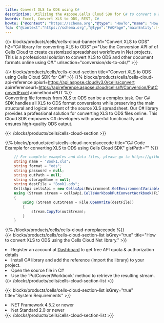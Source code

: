 ```yaml
---
title: Convert XLS to ODS using C# 
description: Utilizing the Aspose.Cells Cloud SDK for C# to convert a XLS format file to a ODS format file. 
kwords: Excel, Convert XLS to ODS, REST, C#
howto: {"@context": "https://schema.org","@type": "HowTo","name": "How to convert XLS to ODS using the Cells Cloud Net library.","description": "How to convert XLS to ODS using the Cells Cloud Net library.","image": {"@type": "ImageObject"},"url": "/net/conversion/xls-to-ods/","step": [{ "@type": "HowToStep","name": "How to convert XLS to ODS using the Cells Cloud Net library. step 1", "image": {"@type": "ImageObject",},"url": "/net/conversion/xls-to-ods/","text": "Register an account at <a href='https://dashboard.aspose.cloud/'>Dashboard</a> to get free API quota & authorization details",},{ "@type": "HowToStep","name": "How to convert XLS to ODS using the Cells Cloud Net library. step 1", "image": {"@type": "ImageObject",},"url": "/net/conversion/xls-to-ods/","text": "Install C# library and add the reference (import the library) to your project.",},{ "@type": "HowToStep","name": "How to convert XLS to ODS using the Cells Cloud Net library. step 1", "image": {"@type": "ImageObject",},"url": "/net/conversion/xls-to-ods/","text": "Open the source file in C#",},{ "@type": "HowToStep","name": "How to convert XLS to ODS using the Cells Cloud Net library. step 1", "image": {"@type": "ImageObject",},"url": "/net/conversion/xls-to-ods/","text": "Use the `PutConvertWorkbook` method to retrieve the resulting stream.",}, ],"supply": {"@type": "HowToSupply","name": "document"},"tool": [{"@type": "HowToTool","name": "Visual Studio, Visual Studio Code, Rider "},{"@type": "HowToTool","name": "Aspose Cells"}],"totalTime": "PT6M"}
fqa: {"@context":"https://schema.org","@type":"FAQPage","mainEntity":[{"@type":"Question","name":"Why convert file formats in C# using REST API?","acceptedAnswer":{"@type":"Answer","text":"Documents are encoded in many ways, and some files may be incompatible with the software you use. To open and read such files, just convert them to appropriate file formats.<br/><ol><li>Install .NET SDK and add the reference (import the library) to your project.</li><li>Open the source file in C# using REST API.</li><li>Call the PutConvertWorkbookRequest() method, passing an output filename with required extension.</li><li>Get the result of conversion as a separate file.</li></ol>"}},{"@type":"Question","name":"What file formats can I convert with your C# library?","acceptedAnswer":{"@type":"Answer","text":"We support a variety of file formats for conversion using .NET library, including XLSX, Excel, xls , PDF, CSV, HTML, Markdown, XML, PNG, JPG, TIFF, Json, TXT and many more."}},{"@type":"Question","name":"What is the maximum allowed file size for conversion using this .NET library?","acceptedAnswer":{"@type":"Answer","text":"There are no file size limits for format conversions using .NET library."}}]}
---
```



{{< blocks/products/cells/cells-cloud-banner h1="Convert XLS to ODS" h2="C# library for converting XLS to ODS" p="Use the Conversion API of of Cells Cloud to create customized spreadsheet workflows in Net projects. This is a professional solution to convert XLS to ODS and other document formats online using C#." urlsection="conversion/xls-to-ods/" >}}

{{< blocks/products/cells/cells-cloud-section  title="Convert XLS to ODS using Cells Cloud SDK for C#" >}}
{{% blocks/products/cells/cells-cloud-api-reference  apiurl=https://api.aspose.cloud/v3.0/cells/convert  apireferenceurl=https://apireference.aspose.cloud/cells/#/Conversion/PutConvertExcel  apimethod=PUT %}}
<br/>
Converting file formats from XLS to ODS can be a complex task. Our C# SDK handles all XLS to ODS format conversions while preserving the main structural and logical content of the source XLS spreadsheet. Our C# library provides a professional solution for converting XLS to ODS files online. This Cloud SDK empowers C# developers with powerful functionality and ensures high-quality ODS output.

{{< /blocks/products/cells/cells-cloud-section >}}

{{% blocks/products/cells/cells-cloud-noreplacecode title="C# Code Example for converting XLS to ODS using Cells Cloud SDK" gistPath="" %}}
 
```cs
    // For complete examples and data files, please go to https://github.com/aspose-cells-cloud/aspose-cells-cloud-dotnet/
    string name = "Book1.xls";
    string format = "ods";
    string password = null;
    string outPath = null;
    string storageName = null;
    string destFile = "Book1.ods";
    CellsApi cellsApi = new CellsApi(Environment.GetEnvironmentVariable("ProductClientId"), Environment.GetEnvironmentVariable("ProductClientSecret"));
    using (Stream stream = cellsApi.CellsWorkbookPutConvertWorkbook(File.OpenRead(name), format, password, outPath, storageName))
    {
        using (Stream outStream = File.OpenWrite(destFile))
        {
            stream.CopyTo(outStream);
        }
    }
```
 
{{% /blocks/products/cells/cells-cloud-noreplacecode  %}}
<br/>
{{< blocks/products/cells/cells-cloud-section-list isGrey="true"  title="How to convert XLS to ODS using the Cells Cloud Net library." >}}
<li>Register an account at <a href="https://dashboard.aspose.cloud/">Dashboard</a> to get free API quota & authorization details</li>
<li>Install C# library and add the reference (import the library) to your project.</li>
<li>Open the source file in C#</li>
<li>Use the `PutConvertWorkbook` method to retrieve the resulting stream.</li>
{{< /blocks/products/cells/cells-cloud-section-list >}}

{{< blocks/products/cells/cells-cloud-section-list isGrey="true"  title="System Requirements" >}}
<li>NET Framework 4.5.2 or newer</li>
<li>Net Standard 2.0 or newer</li>
{{< /blocks/products/cells/cells-cloud-section-list >}}
